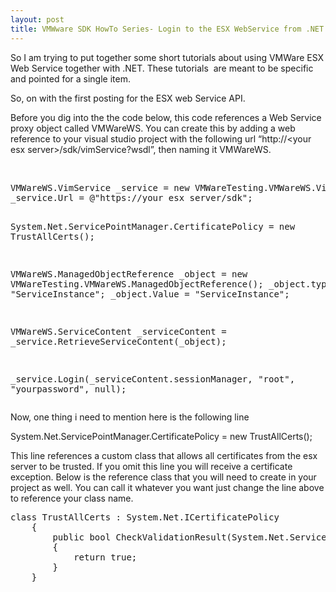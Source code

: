 ```yaml
---
layout: post
title: VMWware SDK HowTo Series- Login to the ESX WebService from .NET (C#)
---
```



<p>So I am trying to put together some short tutorials about using VMWare ESX Web Service together with .NET. These tutorials&nbsp; are meant to be specific and pointed for a single item.</p> <p>So, on with the first posting for the ESX web Service API.</p> <p>Before you dig into the the code below, this code references a Web Service proxy object called VMWareWS. You can create this by adding a web reference to your visual studio project with the following url “http://&lt;your esx server&gt;/sdk/vimService?wsdl”, then naming it VMWareWS.</p> <p>&nbsp;</p><pre lang="csharp" line="1">
VMWareWS.VimService _service = new VMWareTesting.VMWareWS.VimService();
_service.Url = @"https://your esx server/sdk";

System.Net.ServicePointManager.CertificatePolicy = new TrustAllCerts();

VMWareWS.ManagedObjectReference _object = new VMWareTesting.VMWareWS.ManagedObjectReference();
_object.type = "ServiceInstance";
_object.Value = "ServiceInstance";

VMWareWS.ServiceContent _serviceContent = _service.RetrieveServiceContent(_object);

_service.Login(_serviceContent.sessionManager, "root", "yourpassword", null);
</pre>
<p>Now, one thing i need to mention here is the following line</p>
<p>System.Net.ServicePointManager.CertificatePolicy = new TrustAllCerts();</p>
<p>This line references a custom class that allows all certificates from the esx server to be trusted. If you omit this line you will receive a certificate exception. Below is the reference class that you will need to create in your project as well. You can call it whatever you want just change the line above to reference your class name.</p>
<pre lang="csharp" line="1">
class TrustAllCerts : System.Net.ICertificatePolicy
    {
        public bool CheckValidationResult(System.Net.ServicePoint SP, System.Security.Cryptography.X509Certificates.X509Certificate X509Cert, System.Net.WebRequest WR, int Value)
        {
            return true;
        }
    }
</pre>
